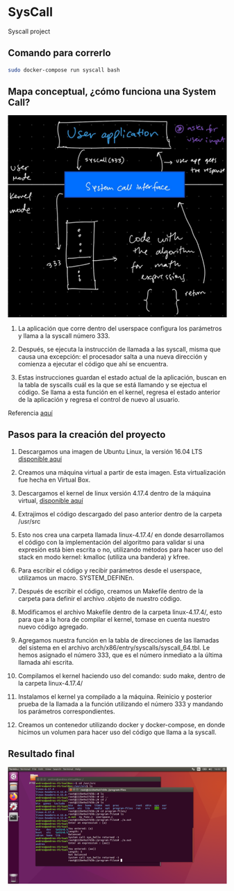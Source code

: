 # SysCall
Syscall project 

## Comando para correrlo

```bash
sudo docker-compose run syscall bash
```
    

## Mapa conceptual, ¿cómo funciona una System Call?

 <img src="./src/diagram.jpeg"
     alt="diagram"/>

1. La aplicación que corre dentro del userspace configura los parámetros y llama a la syscall número 333.

2. Después, se ejecuta la instrucción de llamada a las syscall, misma que causa una excepción: el procesador salta a una nueva dirección y comienza a ejecutar el código que ahí se encuentra.

3. Estas instrucciones guardan el estado actual de la aplicación, buscan en la tabla de syscalls cuál es la que se está llamando y se ejectua el código. Se llama a esta función en el kernel, regresa el estado anterior de la aplicación y regresa el control de nuevo al usuario.

Referencia <a href="https://tldp.org/LDP/khg/HyperNews/get/syscall/syscall86.html">aquí</a>

## Pasos para la creación del proyecto

1. Descargamos una imagen de Ubuntu Linux, la versión 16.04 LTS <a target="_blank" href="https://releases.ubuntu.com/16.04/">disponible aquí<a>

2. Creamos una máquina virtual a partir de esta imagen. Esta virtualización fue hecha en Virtual Box.

3. Descargamos el kernel de linux versión 4.17.4 dentro de la máquina virtual, <a target="_blank" href="https://www.kernel.org/pub/linux/kernel/v4.x/linux-4.17.4.tar.xz">disponible aquí<a>

4. Extrajimos el código descargado del paso anterior dentro de la carpeta /usr/src

5. Esto nos crea una carpeta llamada linux-4.17.4/ en donde desarrollamos el código con la implementación del algoritmo para validar si una expresión está bien escrita o no, utilizando métodos para hacer uso del stack en modo kernel: kmalloc (utiliza una bandera) y kfree. 

6. Para escribir el código y recibir parámetros desde el userspace, utilizamos un macro. SYSTEM_DEFINEn.

7. Después de escribir el código, creamos un Makefile dentro de la carpeta para definir el archivo .objeto de nuestro código.

8. Modificamos el archivo Makefile dentro de la carpeta linux-4.17.4/, esto para que a la hora de compilar el kernel, tomase en cuenta nuestro nuevo código agregado. 

9. Agregamos nuestra función en la tabla de direcciones de las llamadas del sistema en el archivo arch/x86/entry/syscalls/syscall_64.tbl. Le hemos asignado el número 333, que es el número inmediato a la última llamada ahí escrita.

10. Compilamos el kernel haciendo uso del comando: sudo make, dentro de la carpeta linux-4.17.4/

11. Instalamos el kernel ya compilado a la máquina. Reinicio y posterior prueba de la llamada a la función utilizando el número 333 y mandando los parámetros correspondientes.

12. Creamos un contenedor utilizando docker y docker-compose, en donde hicimos un volumen para hacer uso del código que llama a la syscall.

## Resultado final

<img src="./src/final.png"
     alt="final result"/>
